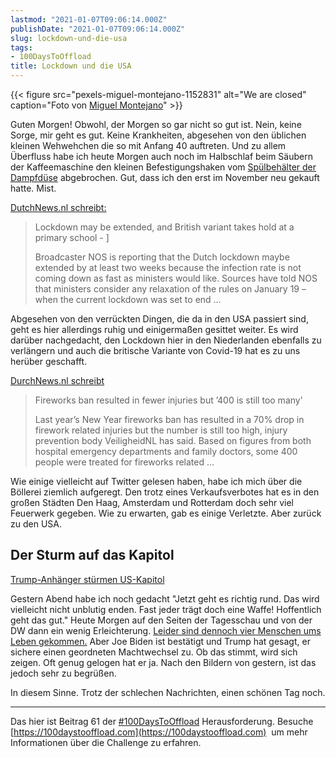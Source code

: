 ```yaml
---
lastmod: "2021-01-07T09:06:14.000Z"
publishDate: "2021-01-07T09:06:14.000Z"
slug: lockdown-und-die-usa
tags:
- 100DaysToOffload
title: Lockdown und die USA
---
```


{{< figure src="pexels-miguel-montejano-1152831" alt="We are closed" caption="Foto von [Miguel Montejano](https://www.pexels.com/de-de/foto/entschuldigung-wir-sind-geschlossen-1152831/)" >}}


Guten Morgen! Obwohl, der Morgen so gar nicht so gut ist. Nein, keine Sorge, mir geht es gut. Keine Krankheiten, abgesehen von den üblichen kleinen Wehwehchen die so mit Anfang 40 auftreten. Und zu allem Überfluss habe ich heute Morgen auch noch im Halbschlaf beim Säubern der Kaffeemaschine den kleinen Befestigungshaken vom [Spülbehälter der Dampfdüse](https://ersatzteildirect.de/de/Krups-Kaffeemaschine-Behaelter-Becken-EA9000-EA9010::7990.html) abgebrochen. Gut, dass ich den erst im November neu gekauft hatte. Mist.

[DutchNews.nl schreibt:](https://www.dutchnews.nl/news/2021/01/lockdown-may-be-extended-as-british-variant-takes-hold-at-a-primary-school/)

> Lockdown may be extended, and British variant takes hold at a primary school - ]
>
> Broadcaster NOS is reporting that the Dutch lockdown maybe extended by at least two weeks because the infection rate is not coming down as fast as ministers would like. Sources have told NOS that ministers consider any relaxation of the rules on January 19 – when the current lockdown was set to end …

Abgesehen von den verrückten Dingen, die da in den USA passiert sind, geht es hier allerdings ruhig und einigermaßen gesittet weiter. Es wird darüber nachgedacht, den Lockdown hier in den Niederlanden ebenfalls zu verlängern und auch die britische Variante von Covid-19 hat es zu uns herüber geschafft. 

[DurchNews.nl schreibt](https://www.dutchnews.nl/news/2021/01/fireworks-ban-resulted-in-fewer-injuries-but-400-is-still-too-many/)

> Fireworks ban resulted in fewer injuries but ’400 is still too many’
> 
> Last year’s New Year fireworks ban has resulted in a 70% drop in firework related injuries but the number is still too high, injury prevention body VeiligheidNL has said. Based on figures from both hospital emergency departments and family doctors, some 400 people were treated for fireworks related …

Wie einige vielleicht auf Twitter gelesen haben, habe ich mich über die Böllerei ziemlich aufgeregt. Den trotz eines Verkaufsverbotes hat es in den großen Städten Den Haag, Amsterdam und Rotterdam doch sehr viel Feuerwerk gegeben. Wie zu erwarten, gab es einige Verletzte. Aber zurück zu den USA.

## Der Sturm auf das Kapitol

[Trump-Anhänger stürmen US-Kapitol](https://www.tagesschau.de/multimedia/video/video-805879.html)

Gestern Abend habe ich noch gedacht "Jetzt geht es richtig rund. Das wird vielleicht nicht unblutig enden. Fast jeder trägt doch eine Waffe! Hoffentlich geht das gut." Heute Morgen auf den Seiten der Tagesschau und von der DW dann ein wenig Erleichterung. [Leider sind dennoch vier Menschen ums Leben gekommen.](https://www.tagesschau.de/ausland/kapitol-gestuermt-119.html) Aber Joe Biden ist bestätigt und Trump hat gesagt, er sichere einen geordneten Machtwechsel zu. Ob das stimmt, wird sich zeigen. Oft genug gelogen hat er ja. Nach den Bildern von gestern, ist das jedoch sehr zu begrüßen. 

In diesem Sinne. Trotz der schlechen Nachrichten, einen schönen Tag noch.

---

Das hier ist Beitrag 61 der [#100DaysToOffload](/tag/100daystooffload/) Herausforderung. Besuche [https://100daystooffload.com](https://100daystooffload.com)  um mehr Informationen über die Challenge zu erfahren.
